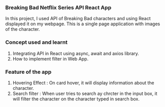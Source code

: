 
### Breaking Bad Netflix Series API React App

In this project, I used API of Breaking Bad characters and using React displayed it on my webpage. This is a single page application with images of the character.

### Concept used and learnt

1. Integrating API in React using async, await and axios library.
2. How to implement filter in Web App.

### Feature of the app

1. Hovering Effect : On card hover, it will display information about the character.
2. Search filter : When user tries to search ay chrcter in the input box, it will filter the character on the character typed in search box.
